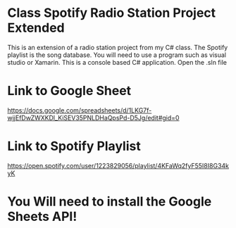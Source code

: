 # Class Spotify Radio Station Project Extended
This is an extension of a radio station project from my C# class. The Spotify playlist is the song database.
You will need to use a program such as visual studio or Xamarin.
This is a console based C# application.
Open the .sln file

# Link to Google Sheet 
https://docs.google.com/spreadsheets/d/1LKG7f-wjjEfDwZWXKDl_KiSEV35PNLDHaQpsPd-D5Jg/edit#gid=0

# Link to Spotify Playlist
https://open.spotify.com/user/1223829056/playlist/4KFaWq2fyF55I8I8G34kyK

# You Will need to install the Google Sheets API!
